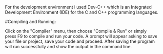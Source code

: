 For the development environment i used Dev-C++ which  is an Integrated Development Environment (IDE) for the C and C++ programming languages.

#Compiling and Running:

Click on the "Compiler" menu, then choose "Compile & Run" or simply press F9 to compile and run your code.
A prompt will appear asking to save your file or project, save your code and proceed.
After saving the program will run successfully and show the output in the command line.
